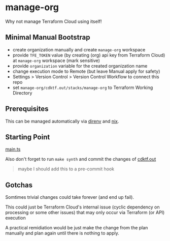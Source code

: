 # manage-org
Why not manage Terraform Cloud using itself!

## Minimal Manual Bootstrap
- create organization manually and create `manage-org` workspace
- provide `TFE_TOKEN` value (by creating (org) api key from Terraform Cloud) at `manage-org` workspace (mark sensitive)
- provide `organization` variable for the created organization name
- change execution mode to Remote (but leave Manual apply for safety)
- Settings > Version Control > Version Control Workflow to connect this repo
- set `manage-org/cdktf.out/stacks/manage-org` to Terraform Working Directory

## Prerequisites

This can be managed automatically via [direnv](../.envrc) and [nix](../shell.nix).

## Starting Point
[main.ts](./main.ts)

Also don't forget to run `make synth` and commit the changes of [cdktf.out](./cdktf.out)
> maybe I should add this to a pre-commit hook

## Gotchas
Somtimes trivial changes could take forever (and end up fail).

This could just be Terraform Cloud's internal issue (cyclic dependency on processing or some other issues) that may only occur via Terraform (or API) execution

A practical remidiation would be just make the change from the plan manually and plan again until there is nothing to apply.
